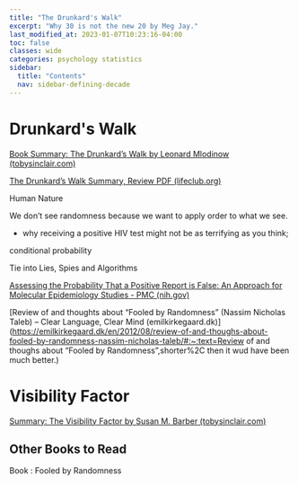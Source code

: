 ```yaml
---
title: "The Drunkard's Walk"
excerpt: "Why 30 is not the new 20 by Meg Jay."
last_modified_at: 2023-01-07T10:23:16-04:00
toc: false
classes: wide
categories: psychology statistics
sidebar:
  title: "Contents"
  nav: sidebar-defining-decade
---
```


# Drunkard's Walk

[Book Summary: The Drunkard’s Walk by Leonard Mlodinow (tobysinclair.com)](https://www.tobysinclair.com/post/book-summary-the-drunkards-walk-by-leonard-mlodinow)

[The Drunkard’s Walk Summary, Review PDF (lifeclub.org)](https://lifeclub.org/books/the-drunkards-walk-leonard-mlodinow-review-summary)



Human Nature

We don’t see randomness because we want to apply order to what we see.
- why receiving a positive HIV     test might not be as terrifying as you think;

conditional probability

Tie into Lies, Spies and Algorithms

[Assessing the Probability That a Positive Report is False: An Approach for Molecular Epidemiology Studies - PMC (nih.gov)](https://www.ncbi.nlm.nih.gov/pmc/articles/PMC7713993/)

[Review of and thoughts about “Fooled by Randomness” (Nassim Nicholas Taleb) – Clear Language, Clear Mind (emilkirkegaard.dk)](https://emilkirkegaard.dk/en/2012/08/review-of-and-thoughs-about-fooled-by-randomness-nassim-nicholas-taleb/#:~:text=Review of and thoughs about “Fooled by Randomness”,shorter%2C then it wud have been much better.)




# Visibility Factor

[Summary: The Visibility Factor by Susan M. Barber (tobysinclair.com)](https://www.tobysinclair.com/post/the-visibility-factor)

## Other Books to Read

Book : Fooled by Randomness
